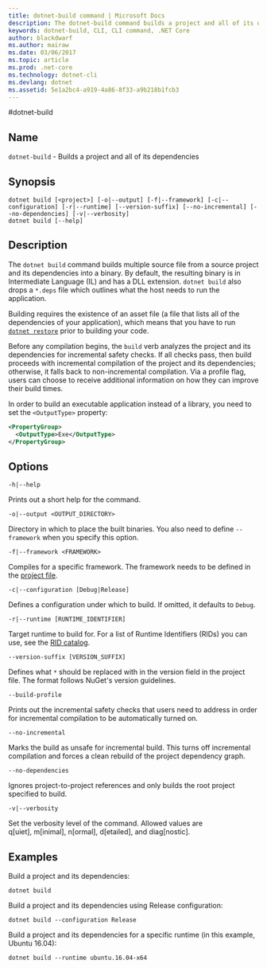 ```yaml
---
title: dotnet-build command | Microsoft Docs
description: The dotnet-build command builds a project and all of its dependencies. 
keywords: dotnet-build, CLI, CLI command, .NET Core
author: blackdwarf
ms.author: mairaw
ms.date: 03/06/2017
ms.topic: article
ms.prod: .net-core
ms.technology: dotnet-cli
ms.devlang: dotnet
ms.assetid: 5e1a2bc4-a919-4a86-8f33-a9b218b1fcb3
---
```

#dotnet-build

## Name

`dotnet-build` - Builds a project and all of its dependencies 

## Synopsis

```
dotnet build [<project>] [-o|--output] [-f|--framework] [-c|--configuration] [-r|--runtime] [--version-suffix] [--no-incremental] [--no-dependencies] [-v|--verbosity]
dotnet build [--help]
```

## Description

The `dotnet build` command builds multiple source file from a source project and its dependencies into a binary. 
By default, the resulting binary is in Intermediate Language (IL) and has a DLL extension. 
`dotnet build` also drops a `*.deps` file which outlines what the host needs to run the application.  

Building requires the existence of an asset file (a file that lists all of the dependencies of your application), which 
means that you have to run [`dotnet restore`](dotnet-restore.md) prior to building your code.

Before any compilation begins, the `build` verb analyzes the project and its dependencies for incremental safety checks.
If all checks pass, then build proceeds with incremental compilation of the project and its dependencies; 
otherwise, it falls back to non-incremental compilation. Via a profile flag, users can choose to receive additional 
information on how they can improve their build times.

In order to build an executable application instead of a library, you need to set the `<OutputType>` property:

```xml
<PropertyGroup>
  <OutputType>Exe</OutputType>
</PropertyGroup>
```

## Options

`-h|--help`

Prints out a short help for the command.

`-o|--output <OUTPUT_DIRECTORY>`

Directory in which to place the built binaries. You also need to define `--framework` when you specify this option.

`-f|--framework <FRAMEWORK>`

Compiles for a specific framework. The framework needs to be defined in the [project file](csproj.md).

`-c|--configuration [Debug|Release]`

Defines a configuration under which to build. If omitted, it defaults to `Debug`.

`-r|--runtime [RUNTIME_IDENTIFIER]`

Target runtime to build for. For a list of Runtime Identifiers (RIDs) you can use, see the [RID catalog](../../rid-catalog.md).

`--version-suffix [VERSION_SUFFIX]`

Defines what `*` should be replaced with in the version field in the project file. The format follows NuGet's version guidelines.

`--build-profile`

Prints out the incremental safety checks that users need to address in order for incremental compilation to be automatically turned on.

`--no-incremental`

Marks the build as unsafe for incremental build. This turns off incremental compilation and forces a clean rebuild of the project dependency graph.

`--no-dependencies`

Ignores project-to-project references and only builds the root project specified to build.

`-v|--verbosity`

Set the verbosity level of the command. Allowed values are q[uiet], m[inimal], n[ormal], d[etailed], and diag[nostic].

## Examples

Build a project and its dependencies:

`dotnet build`

Build a project and its dependencies using Release configuration:

`dotnet build --configuration Release`

Build a project and its dependencies for a specific runtime (in this example, Ubuntu 16.04):

`dotnet build --runtime ubuntu.16.04-x64`

